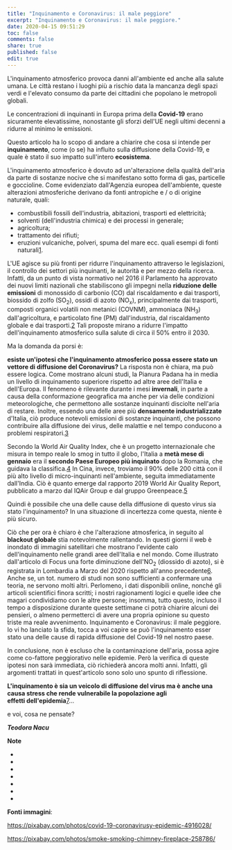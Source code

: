 ```yaml
---
title: "Inquinamento e Coronavirus: il male peggiore"
excerpt: "Inquinamento e Coronavirus: il male peggiore."
date: 2020-04-15 09:51:29
toc: false
comments: false
share: true
published: false
edit: true
---
```

L'inquinamento atmosferico provoca danni all'ambiente ed anche alla salute umana. Le città restano i luoghi più a rischio data la mancanza degli spazi verdi e l'elevato consumo da parte dei cittadini che popolano le metropoli globali.

Le concentrazioni di inquinanti in Europa prima della **Covid-19** erano sicuramente elevatissime, nonostante gli sforzi dell'UE negli ultimi decenni a ridurre al minimo le emissioni.

Questo articolo ha lo scopo di andare a chiarire che cosa si intende per **inquinamento**, come (o se) ha influito sulla diffusione della Covid-19, e quale è stato il suo impatto sull'intero **ecosistema**.

L'inquinamento atmosferico è dovuto ad un'alterazione della qualità dell'aria da parte di sostanze nocive che si manifestano sotto forma di gas, particelle e goccioline. Come evidenziato dall'Agenzia europea dell'ambiente, queste alterazioni atmosferiche derivano da fonti antropiche e / o di origine naturale, quali:

-   combustibili fossili dell'industria, abitazioni, trasporti ed elettricità;
-   solventi (dell'industria chimica) e dei processi in generale;
-   agricoltura;
-   trattamento dei rifiuti;
-   eruzioni vulcaniche, polveri, spuma del mare ecc. quali esempi di fonti naturali[1].

L'UE agisce su più fronti per ridurre l'inquinamento attraverso le legislazioni, il controllo dei settori più inquinanti, le autorità e per mezzo della ricerca. Infatti, da un punto di vista normativo nel 2016 il Parlamento ha approvato dei nuovi limiti nazionali che stabiliscono gli impegni nella **riduzione delle emissioni** di monossido di carbonio (CO) dal riscaldamento e dai trasporti, biossido di zolfo (SO<sub>2</sub>), ossidi di azoto (NO<sub>x</sub>), principalmente dai trasporti, composti organici volatili non metanici (COVNM), ammoniaca (NH<sub>3</sub>) dall'agricoltura, e particolato fine (PM) dall'industria, dal riscaldamento globale e dai trasporti.[2] Tali proposte mirano a ridurre l'impatto dell'inquinamento atmosferico sulla salute di circa il 50% entro il 2030. 

Ma la domanda da porsi è:

**esiste un'ipotesi che l'inquinamento atmosferico possa essere stato un vettore di diffusione del Coronavirus?** La risposta non è chiara, ma può essere logica. Come mostrano alcuni studi, la Pianura Padana ha in media un livello di inquinamento superiore rispetto ad altre aree dell'Italia e dell'Europa. Il fenomeno è rilevante durante i mesi **invernali**, in parte a causa della conformazione geografica ma anche per via delle condizioni meteorologiche, che permettono alle sostanze inquinanti disciolte nell'aria di restare. Inoltre, essendo una delle aree più **densamente industrializzate** d'Italia, ciò produce notevoli emissioni di sostanze inquinanti, che possono contribuire alla diffusione dei virus, delle malattie e nel tempo conducono a problemi respiratori.[3]

Secondo la World Air Quality Index, che è un progetto internazionale che misura in tempo reale lo smog in tutto il globo, l'Italia a **metà mese di gennaio** era il **secondo Paese Europeo più inquinato** dopo la Romania, che guidava la classifica.[4] In Cina, invece, troviamo il 90% delle 200 città con il più alto livello di micro-inquinanti nell'ambiente, seguita immediatamente dall'India. Ciò è quanto emerge dal rapporto 2019 World Air Quality Report, pubblicato a marzo dal IQAir Group e dal gruppo Greenpeace.[5]

Quindi è possibile che una delle cause della diffusione di questo virus sia stato l'inquinamento? In una situazione di incertezza come questa, niente è più sicuro.

Ciò che per ora è chiaro è che l'alterazione atmosferica, in seguito al **blackout globale** stia notevolmente rallentando. In questi giorni il web è inondato di immagini satellitari che mostrano l'evidente calo dell'inquinamento nelle grandi aree dell'Italia e nel mondo. Come illustrato dall'articolo di Focus una forte diminuzione dell'NO<sub>2</sub> (diossido di azoto), si è registrata in Lombardia a Marzo del 2020 rispetto all'anno precedente[6]. Anche se, un tot. numero di studi non sono sufficienti a confermare una teoria, ne servono molti altri. Perlomeno, i dati disponibili online, nonché gli articoli scientifici finora scritti; i nostri ragionamenti logici e quelle idee che magari condividiamo con le altre persone; insomma, tutto questo, incluso il tempo a disposizione durante queste settimane ci potrà chiarire alcuni dei pensieri, o almeno permetterci di avere una propria opinione su questo triste ma reale avvenimento. Inquinamento e Coronavirus: il male peggiore. Io vi ho lanciato la sfida, tocca a voi capire se può l'inquinamento esser stato una delle cause di rapida diffusione del Covid-19 nel nostro paese.

In conclusione, non è escluso che la contaminazione dell'aria, possa agire come co-fattore peggiorativo nelle epidemie. Però la verifica di queste ipotesi non sarà immediata, ciò richiederà ancora molti anni. Infatti, gli argomenti trattati in quest'articolo sono solo uno spunto di riflessione.

**L'inquinamento è sia un veicolo di diffusione del virus ma è anche una causa stress che rende vulnerabile la popolazione agli effetti dell'epidemia**[7]...

e voi, cosa ne pensate?

***Teodora Nacu***

**Note**

- [1]: <https://www.eea.europa.eu/it/themes/air/intro>

- [2]: <https://www.europarl.europa.eu/news/it/press-room/20161117IPR51548/qualita-dell-aria-i-deputati-sostengono-nuovi-limiti-nazionali-sugli-inquinanti>

- [3]: <https://www.ilpost.it/2020/01/16/inquinamento-aria/>

- [4]: <https://europa.today.it/ambiente/smog-italia-morti-romania.html>

- [5]: <https://www.repubblica.it/solidarieta/emergenza/2020/03/02/news/india_cina_i_due_paesi_dove_si_trovano_il_90_delle_200_citta_piu_inquinate_al_mondo-250039873/>

- [6]: <https://www.focus.it/scienza/salute/polveri-sottili-inquinamento-sulla-pianura-padana>

- [7]: <https://www.greenpeace.org/italy/storia/7135/inquinamento-dellaria-e-pandemia-da-covid-19-che-relazione-ce/>


**Fonti immagini**:

<https://pixabay.com/photos/covid-19-coronavirusy-epidemic-4916028/>

<https://pixabay.com/photos/smoke-smoking-chimney-fireplace-258786/>
